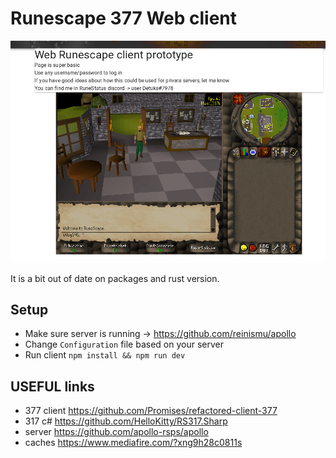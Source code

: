 # Runescape 377 Web client
![](images/show.png)

It is a bit out of date on packages and rust version.


## Setup

* Make sure server is running -> https://github.com/reinismu/apollo
* Change `Configuration` file based on your server
* Run client `npm install && npm run dev`

## USEFUL links

* 377 client https://github.com/Promises/refactored-client-377
* 317 c# https://github.com/HelloKitty/RS317.Sharp
* server https://github.com/apollo-rsps/apollo
* caches https://www.mediafire.com/?xng9h28c0811s

